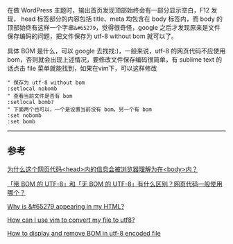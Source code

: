 在做 WordPress 主题时，输出首页发现顶部始终会有一部分显示空白，F12 发现， head 标签部分的内容包括 title、meta 均包含在 body 标签内，而 body 的顶部始终有这样一个字串`&#65279`，觉得很奇怪，google 之后才发现原来是文件保存编码的问题，把文件保存为 utf-8 without bom 就可以了。

具体 BOM 是什么，可以 google 去找找:)，一般来说，utf-8 的网页代码不应使用 bom，否则就会出现上述情况，要修改文件保存编码很简单，有 sublime text 的话点击 file 菜单就能找到，如果在vim下，可以这样修改

```
" 保存为 utf-8 without bom
:setlocal nobomb 
" 查看当前文件是否有 bom
:setlocal bomb?
" 下面两个也可以，一个是设置当前没有 bom，另一个有 bom
:set nobomb
:set bomb
```

---

## 参考

[为什么这个网页代码&lt;head&gt;内的信息会被浏览器理解为在&lt;body&gt;内？](http://www.zhihu.com/question/20138814)

[「带 BOM 的 UTF-8」和「无 BOM 的 UTF-8」有什么区别？网页代码一般使用哪个？](http://www.zhihu.com/question/20167122)

[Why is &#65279 appearing in my HTML?](http://stackoverflow.com/questions/9691771/why-is-65279-appearing-in-my-html)

[How can I use vim to convert my file to utf8?](http://stackoverflow.com/questions/9310274/how-can-i-use-vim-to-convert-my-file-to-utf8)

[How to display and remove BOM in utf-8 encoded file](http://vim.1045645.n5.nabble.com/How-to-display-and-remove-BOM-in-utf-8-encoded-file-td4681708.html)
